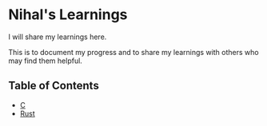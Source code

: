 # Nihal's Learnings

I will share my learnings here.

This is to document my progress and to share my learnings with others who may find them helpful.


## Table of Contents
- [C](./Learning-C/Introduction.md)
- [Rust](./Learning-Rust/Introduction.md)

[//]: # (- [Python]&#40;./learning-python-index.md&#41;)
[//]: # (- [Java]&#40;#java&#41;)
[//]: # (- [JavaScript]&#40;#javascript&#41;)
